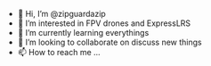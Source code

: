 - 👋 Hi, I’m @zipguardazip
- 👀 I’m interested in FPV drones and ExpressLRS
- 🌱 I’m currently learning everythings 
- 💞️ I’m looking to collaborate on discuss new things
- 📫 How to reach me ...

<!---
zipguardazip/zipguardazip is a ✨ special ✨ repository because its `README.md` (this file) appears on your GitHub profile.
You can click the Preview link to take a look at your changes.
--->
